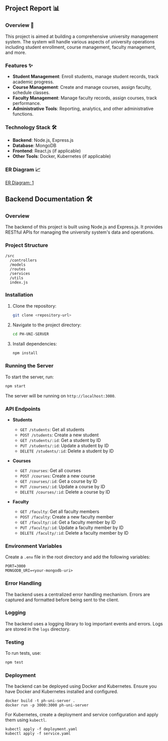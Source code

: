 ## Project Report 📊

### Overview 🏫
This project is aimed at building a comprehensive university management system. The system will handle various aspects of university operations including student enrollment, course management, faculty management, and more.

### Features ✨
- **Student Management**: Enroll students, manage student records, track academic progress.
- **Course Management**: Create and manage courses, assign faculty, schedule classes.
- **Faculty Management**: Manage faculty records, assign courses, track performance.
- **Administrative Tools**: Reporting, analytics, and other administrative functions.

### Technology Stack 🛠️
- **Backend**: Node.js, Express.js
- **Database**: MongoDB
- **Frontend**: React.js (if applicable)
- **Other Tools**: Docker, Kubernetes (if applicable)

### ER Diagram 📈
[ER Diagram: 1](./ER_Diagram.png)

## Backend Documentation 🛠️

### Overview
The backend of this project is built using Node.js and Express.js. It provides RESTful APIs for managing the university system's data and operations.

### Project Structure
```
/src
  /controllers
  /models
  /routes
  /services
  /utils
  index.js
```

### Installation
1. Clone the repository:
   ```bash
   git clone <repository-url>
   ```
2. Navigate to the project directory:
   ```bash
   cd PH-UNI-SERVER
   ```
3. Install dependencies:
   ```bash
   npm install
   ```

### Running the Server
To start the server, run:
```bash
npm start
```
The server will be running on `http://localhost:3000`.

### API Endpoints
- **Students**
  - `GET /students`: Get all students
  - `POST /students`: Create a new student
  - `GET /students/:id`: Get a student by ID
  - `PUT /students/:id`: Update a student by ID
  - `DELETE /students/:id`: Delete a student by ID

- **Courses**
  - `GET /courses`: Get all courses
  - `POST /courses`: Create a new course
  - `GET /courses/:id`: Get a course by ID
  - `PUT /courses/:id`: Update a course by ID
  - `DELETE /courses/:id`: Delete a course by ID

- **Faculty**
  - `GET /faculty`: Get all faculty members
  - `POST /faculty`: Create a new faculty member
  - `GET /faculty/:id`: Get a faculty member by ID
  - `PUT /faculty/:id`: Update a faculty member by ID
  - `DELETE /faculty/:id`: Delete a faculty member by ID

### Environment Variables
Create a `.env` file in the root directory and add the following variables:
```
PORT=3000
MONGODB_URI=<your-mongodb-uri>
```

### Error Handling
The backend uses a centralized error handling mechanism. Errors are captured and formatted before being sent to the client.

### Logging
The backend uses a logging library to log important events and errors. Logs are stored in the `logs` directory.

### Testing
To run tests, use:
```bash
npm test
```

### Deployment
The backend can be deployed using Docker and Kubernetes. Ensure you have Docker and Kubernetes installed and configured.

```
docker build -t ph-uni-server .
docker run -p 3000:3000 ph-uni-server
```

For Kubernetes, create a deployment and service configuration and apply them using `kubectl`.

```
kubectl apply -f deployment.yaml
kubectl apply -f service.yaml
